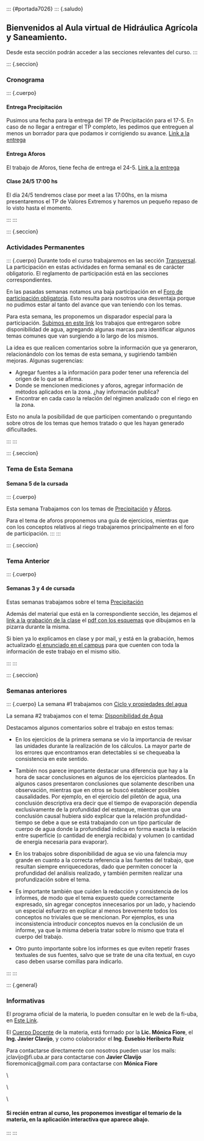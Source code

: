 ::: {#portada7026}
::: {.saludo}
## Bienvenidos al Aula virtual de Hidráulica Agrícola y Saneamiento.

Desde esta sección podrán acceder a las secciones relevantes del curso.
:::

::: {.seccion}
### Cronograma

::: {.cuerpo}
#### Entrega Precipitación

Pusimos una fecha para la entrega del TP de Precipitación para el 17-5.
En caso de no llegar a entregar el TP completo, les pedimos que entreguen al menos
un borrador para que podamos ir corrigiendo su avance.
[Link a la entrega](https://campus.fi.uba.ar/mod/assign/view.php?id=225093)

#### Entrega Aforos

El trabajo de Aforos, tiene fecha de entrega el 24-5.
[Link a la entrega](https://campus.fi.uba.ar/mod/assign/view.php?id=225094)

#### Clase 24/5 17:00 hs

El día 24/5 tendremos clase por meet a las 17:00hs, en la misma presentaremos
el TP de Valores Extremos y haremos un pequeño repaso de lo visto hasta el momento.

:::
:::

::: {.seccion}
### Actividades Permanentes

::: {.cuerpo}
Durante todo el curso trabajaremos en las sección
[Transversal](https://campus.fi.uba.ar/course/view.php?id=520&section=1).
La participación en estas actividades en forma semanal es de carácter
obligatorio. El reglamento de participación está en las secciones
correspondientes.

En las pasadas semanas notamos una baja participación en el
 [Foro de participación obligatoria](https://campus.fi.uba.ar/mod/forum/view.php?id=137855).
Esto resulta para nosotros una desventaja porque no pudimos estar al tanto del
avance que van teniendo con los temas.

Para esta semana, les proponemos un disparador especial para la participación.
[Subimos en este link](https://campus.fi.uba.ar/mod/resource/view.php?id=225154)
los trabajos que entregaron sobre disponibilidad de agua, agregando algunas marcas para
identificar algunos temas comunes que van surgiendo a lo largo de los mismos.

La idea es que realicen comentarios sobre la información que ya generaron, relacionándolo con
los temas de esta semana, y sugiriendo también mejoras. Algunas sugerencias:

- Agregar fuentes a la información para poder tener una referencia del origen
  de lo que se afirma.
- Donde se mencionen mediciones y aforos, agregar información de métodos aplicados en la zona.
  ¿hay información publica?
- Encontrar en cada caso la relación del régimen analizado con el riego en la zona.

Esto no anula la posibilidad de que participen comentando o preguntando sobre
otros de los temas que hemos tratado o que les hayan generado dificultades.

:::
:::


::: {.seccion}
### Tema de Esta Semana
#### Semana 5 de la cursada

::: {.cuerpo}

Esta semana Trabajamos con los temas de [Precipitación](https://campus.fi.uba.ar/course/view.php?id=520&section=8)
y [Aforos](https://campus.fi.uba.ar/course/view.php?id=520&section=9).

Para el tema de aforos proponemos una guía de ejercicios, mientras que con
los conceptos relativos al riego trabajaremos principalmente en el foro de
participación.
:::
:::

::: {.seccion}
### Tema Anterior

::: {.cuerpo}
#### Semanas 3 y 4 de cursada

Estas semanas trabajamos sobre el tema [Precipitación](https://campus.fi.uba.ar/course/view.php?id=520&section=5)

Además del material que está en la correspondiente sección, les dejamos el
[link a la grabación de la clase](https://drive.google.com/file/d/1YIYUB3twDxpNq_ACXAzOY_772nmKQsim/view?usp=sharing)
el [pdf con los esquemas](https://campus.fi.uba.ar/mod/resource/view.php?id=225132) que dibujamos en la pizarra durante la misma.

Si bien ya lo explicamos en clase y por mail, y está en la grabación,
hemos actualizado [el enunciado en el campus](https://campus.fi.uba.ar/mod/resource/view.php?id=144823)
para que cuenten con toda la información de este trabajo en el mismo sitio.

:::
:::

::: {.seccion}
### Semanas anteriores

::: {.cuerpo}
La semana #1 trabajamos con [Ciclo y propiedades del agua](https://campus.fi.uba.ar/course/view.php?id=520&section=4)

La semana #2 trabajamos con el tema: [Disponibilidad de Agua](https://campus.fi.uba.ar/course/view.php?id=520&section=6)

Destacamos algunos comentarios sobre el trabajo en estos temas:

- En los ejercicios de la primera semana se vio la importancia de revisar las
  unidades durante la realización de los cálculos. La mayor parte de los errores
  que encontramos eran detectables si se chequeaba la consistencia en este sentido.

- También nos parece importante destacar una diferencia que hay a la hora de sacar conclusiones
  en algunos de los ejercicios planteados. En algunos casos presentaron conclusiones
  que solamente describen una observación, mientras que en otros se buscó establecer
  posibles causalidades. Por ejemplo, en el ejercicio del piletón de agua, una conclusión
  descriptiva era decir que el tiempo de evaporación dependía exclusivamente de la profundidad
  del estanque, mientras que una conclusión causal hubiera sido explicar que la relación
  profundidad-tiempo se debe a que se está trabajando con un tipo particular de cuerpo
  de agua donde la profundidad indica en forma exacta la relación entre superficie (o cantidad
  de energía recibida) y volumen (o cantidad de energía necesaria para evaporar).

- En los trabajos sobre disponibilidad de agua se vio una falencia muy grande en cuanto
  a la correcta referencia a las fuentes del trabajo, que resultan siempre enriquecedoras,
  dado que permiten conocer la profundidad del análisis realizado, y también permiten
  realizar una profundización sobre el tema.

- Es importante también que cuiden la redacción y consistencia de los informes, de modo
  que el tema expuesto quede correctamente expresado, sin agregar conceptos innecesarios por
  un lado, y haciendo un especial esfuerzo en explicar al menos brevemente todos los conceptos
  no triviales que se mencionan.
  Por ejemplos, es una inconsistencia introducir conceptos nuevos en la conclusión
  de un informe, ya que la misma debería tratar sobre lo mismo que trata el cuerpo
  del trabajo.

- Otro punto importante sobre los informes es que eviten repetir frases textuales
  de sus fuentes, salvo que se trate de una cita textual, en cuyo caso deben usarse
  comillas para indicarlo.

:::
:::

::: {.general}
### Informativas

<div>

El programa oficial de la materia, lo pueden consultar en le web de la
fi-uba, en [Este
Link](http://www.fi.uba.ar/sites/default/files/7026.pdf).

</div>

<div>

El [Cuerpo
Docente](https://campus.fi.uba.ar/course/view.php?id=520&section=2) de
la materia, está formado por la **Lic. Mónica Fiore**, el **Ing. Javier
Clavijo**, y como colaborador el **Ing. Eusebio Heriberto Ruiz**

</div>

<div>

Para contactarse directamente con nosotros pueden usar los mails:
jclavijo\@fi.uba.ar para contactarse con **Javier Clavijo**
fioremonica\@gmail.com para contactarse con **Mónica Fiore**

</div>

<div>

\

</div>

<div>

\

</div>

<div>

\

</div>

<div>

#### Si recién entran al curso, les proponemos investigar el temario de la materia, en la aplicación interactiva que aparece abajo.

</div>
:::
:::
